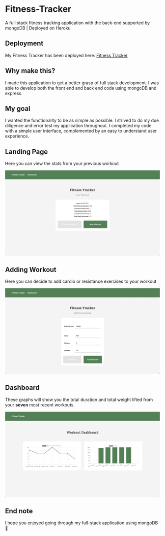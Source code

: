 # Fitness-Tracker

A full stack fitness tracking application with the back-end supported by mongoDB | Deployed on Heroku

## Deployment

My Fitness Tracker has been deployed here:
[Fitness Tracker](#)

## Why make this?

I made this application to get a better grasp of full stack development. I was able to develop both the front end and back end code using mongoDB and express.

## My goal

I wanted the functionality to be as simple as possible. I strived to do my due diligence and error test my application throughout. I completed my code with a simple user interface, complemented by an easy to understand user experience.

## Landing Page

Here you can view the stats from your previous workout

![Landing Page](./public/images/Home.png)

## Adding Workout

Here you can decide to add cardio or resistance exercises to your workout

![Adding Workout](./public/images/Workout.png)

## Dashboard

These graphs will show you the total duration and total weight lifted from your **seven** most recent workouts.

![Dashboard](./public/images/Dashboard.png)

## End note

I hope you enjoyed going through my full-stack application using mongoDB 👏
